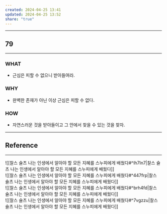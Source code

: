 ```yaml
---
created: 2024-04-25 13:41
updated: 2024-04-25 13:52
share: "true"
---
```

---
## 79
---
### WHAT
- 근심은 피할 수 없으니 받아들여라.
### WHY
- 완벽한 존재가 아닌 이상 근심은 피할 수 없다.
### HOW
- 자연스러운 것을 받아들이고 그 안에서 찾을 수 있는 것을 찾자.
---



## Reference
---
![[찰스 슐츠  나는 인생에서 알아야 할 모든 지혜를 스누피에게 배웠다#^lh7ln7|찰스 슐츠  나는 인생에서 알아야 할 모든 지혜를 스누피에게 배웠다]]  
![[찰스 슐츠  나는 인생에서 알아야 할 모든 지혜를 스누피에게 배웠다#^447frp|찰스 슐츠  나는 인생에서 알아야 할 모든 지혜를 스누피에게 배웠다]]  
![[찰스 슐츠  나는 인생에서 알아야 할 모든 지혜를 스누피에게 배웠다#^brh4fd|찰스 슐츠  나는 인생에서 알아야 할 모든 지혜를 스누피에게 배웠다]]  
![[찰스 슐츠  나는 인생에서 알아야 할 모든 지혜를 스누피에게 배웠다#^7vgzzu|찰스 슐츠  나는 인생에서 알아야 할 모든 지혜를 스누피에게 배웠다]]
